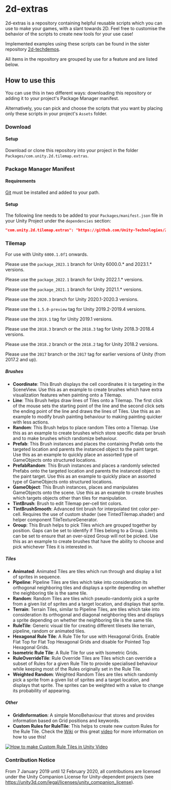 # 2d-extras

2d-extras is a repository containing helpful reusable scripts which you can use to make your games, with a slant towards
2D. Feel free to customise the behavior of the scripts to create new tools for your use case!

Implemented examples using these scripts can be found in the sister
repository [2d-techdemos](https://github.com/Unity-Technologies/2d-techdemos "2d-techdemos: Examples for 2d features").

All items in the repository are grouped by use for a feature and are listed below.

## How to use this

You can use this in two different ways: downloading this repository or adding it to your project's Package Manager
manifest.

Alternatively, you can pick and choose the scripts that you want by placing only these scripts in your
project's `Assets` folder.

### Download

#### Setup

Download or clone this repository into your project in the folder `Packages/com.unity.2d.tilemap.extras`.

### Package Manager Manifest

#### Requirements

[Git](https://git-scm.com/) must be installed and added to your path.

#### Setup

The following line needs to be added to your `Packages/manifest.json` file in your Unity Project under
the `dependencies` section:

```json
"com.unity.2d.tilemap.extras": "https://github.com/Unity-Technologies/2d-extras.git#master"
```

### Tilemap

For use with Unity `6000.1.0f1` onwards.

Please use the `package_2023.1` branch for Unity 6000.0.* and 2023.1.* versions.

Please use the `package_2022.1` branch for Unity 2022.1.* versions.

Please use the `package_2021.1` branch for Unity 2021.1.* versions.

Please use the `2020.3` branch for Unity 2020.1-2020.3 versions.

Please use the `1.5.0-preview` tag for Unity 2019.2-2019.4 versions.

Please use the `2019.1` tag for Unity 2019.1 versions.

Please use the `2018.3` branch or the `2018.3` tag for Unity 2018.3-2018.4 versions.

Please use the `2018.2` branch or the `2018.2` tag for Unity 2018.2 versions.

Please use the `2017` branch or the `2017` tag for earlier versions of Unity (from 2017.2 and up).

##### Brushes

- **Coordinate**: This Brush displays the cell coordinates it is targeting in the SceneView. Use this as an example to
  create brushes which have extra visualization features when painting onto a Tilemap.
- **Line**: This Brush helps draw lines of Tiles onto a Tilemap. The first click of the mouse sets the starting point of
  the line and the second click sets the ending point of the line and draws the lines of Tiles. Use this as an example
  to modify brush painting behaviour to making painting quicker with less actions.
- **Random**: This Brush helps to place random Tiles onto a Tilemap. Use this as an example to create brushes which
  store specific data per brush and to make brushes which randomize behaviour.
- **Prefab**: This Brush instances and places the containing Prefab onto the targeted location and parents the instanced
  object to the paint target. Use this as an example to quickly place an assorted type of GameObjects onto structured
  locations.
- **PrefabRandom**: This Brush instances and places a randomly selected Prefabs onto the targeted location and parents
  the instanced object to the paint target. Use this as an example to quickly place an assorted type of GameObjects onto
  structured locations.
- **GameObject**: This Brush instances, places and manipulates GameObjects onto the scene. Use this as an example to
  create brushes which targets objects other than tiles for manipulation.
- **TintBrush**: Brush to edit Tilemap per-cell tint colors.
- **TintBrushSmooth**: Advanced tint brush for interpolated tint color per-cell. Requires the use of custom shader (see
  TintedTilemap.shader) and helper component TileTextureGenerator.
- **Group**: This Brush helps to pick Tiles which are grouped together by position. Gaps can be set to identify if Tiles
  belong to a Group. Limits can be set to ensure that an over-sized Group will not be picked. Use this as an example to
  create brushes that have the ability to choose and pick whichever Tiles it is interested in.

##### Tiles

- **Animated**: Animated Tiles are tiles which run through and display a list of sprites in sequence.
- **Pipeline**: Pipeline Tiles are tiles which take into consideration its orthogonal neighboring tiles and displays a
  sprite depending on whether the neighboring tile is the same tile.
- **Random**: Random Tiles are tiles which pseudo-randomly pick a sprite from a given list of sprites and a target
  location, and displays that sprite.
- **Terrain**: Terrain Tiles, similar to Pipeline Tiles, are tiles which take into consideration its orthogonal and
  diagonal neighboring tiles and displays a sprite depending on whether the neighboring tile is the same tile.
- **RuleTile**: Generic visual tile for creating different tilesets like terrain, pipeline, random or animated tiles.
- **Hexagonal Rule Tile**: A Rule Tile for use with Hexagonal Grids. Enable Flat Top for Flat Top Hexagonal Grids and
  disable for Pointed Top Hexagonal Grids.
- **Isometric Rule Tile**: A Rule Tile for use with Isometric Grids.
- **RuleOverrideTile**: Rule Override Tiles are Tiles which can override a subset of Rules for a given Rule Tile to
  provide specialised behaviour while keeping most of the Rules originally set in the Rule Tile.
- **Weighted Random**: Weighted Random Tiles are tiles which randomly pick a sprite from a given list of sprites and a
  target location, and displays that sprite. The sprites can be weighted with a value to change its probability of
  appearing.

##### Other

- **GridInformation**: A simple MonoBehaviour that stores and provides information based on Grid positions and keywords.
- **Custom Rules for RuleTile**: This helps to create new custom Rules for the Rule Tile. Check
  the [Wiki](https://github.com/Unity-Technologies/2d-extras/wiki) or this great [video](https://youtu.be/FwOxLkJTXag)
  for more information on how to use this!

[![How to make Custom Rule Tiles in Unity Video](http://img.youtube.com/vi/FwOxLkJTXag/0.jpg)](http://www.youtube.com/watch?v=FwOxLkJTXag "How to make Custom Rule Tiles in Unity")

### Contribution Notice

From 7 January 2019 until 12 February 2020, all contributions are licensed under the Unity Companion License for
Unity-dependent projects (see https://unity3d.com/legal/licenses/unity_companion_license).
